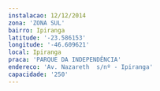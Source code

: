 ```yaml
---
instalacao: 12/12/2014
zona: 'ZONA SUL'
bairro: Ipiranga
latitude: '-23.586153'
longitude: '-46.609621'
local: Ipiranga
praca: 'PARQUE DA INDEPENDÊNCIA'
endereco: 'Av. Nazareth  s/nº - Ipiranga'
capacidade: '250'
---
```

